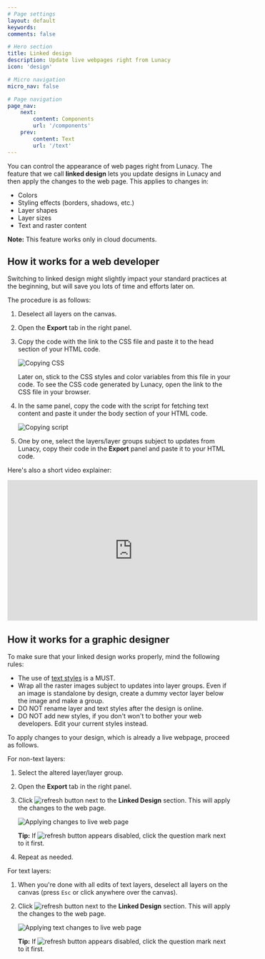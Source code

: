 ```yaml
---
# Page settings
layout: default
keywords:
comments: false

# Hero section
title: Linked design
description: Update live webpages right from Lunacy
icon: 'design'

# Micro navigation
micro_nav: false

# Page navigation
page_nav:
    next:
        content: Components
        url: '/components'
    prev:
        content: Text
        url: '/text'
---
```


You can control the appearance of web pages right from Lunacy. The feature that we call **linked design** lets you update designs in Lunacy and then apply the changes to the web page. This applies to changes in:

* Colors
* Styling effects (borders, shadows, etc.)
* Layer shapes
* Layer sizes
* Text and raster content


<div class="callout callout--warning">
    <p><strong>Note:</strong> This feature works only in cloud documents.</p>
</div>

## How it works for a web developer

Switching to linked design might slightly impact your standard practices at the beginning, but will save you lots of time and efforts later on. 

The procedure is as follows:

1. Deselect all layers on the canvas.
2. Open the **Export** tab in the right panel.
3. Copy the code with the link to the CSS file and paste it to the head section of your HTML code.

    ![Copying CSS](/public/Linked_design_copying_CSS.png)

    Later on, stick to the CSS styles and color variables from this file in your code. To see the CSS code generated by Lunacy, open the link to the CSS file in your browser.

4. In the same panel, copy the code with the script for fetching text content and paste it under the body section of your HTML code.

    ![Copying script](/public/Linked_design_copying_script.png)

5. One by one, select the layers/layer groups subject to updates from Lunacy, copy their code in the **Export** panel and paste it to your HTML code.

Here's also a short video explainer:

<iframe width="560" height="315" src="https://www.youtube.com/embed/a707KuNnT9A" title="YouTube video player" frameborder="0" allow="accelerometer; autoplay; clipboard-write; encrypted-media; gyroscope; picture-in-picture" allowfullscreen></iframe>

## How it works for a graphic designer

To make sure that your linked design works properly, mind the following rules:

* The use of <a href="https://docs.icons8.com/layerstyles/" target="_blank">text styles</a> is a MUST.
* Wrap all the raster images subject to updates into layer groups. Even if an image is standalone by design, create a dummy vector layer below the image and make a group.
* DO NOT rename layer and text styles after the design is online.
* DO NOT add new styles, if you don't won't to bother your web developers. Edit your current styles instead.


To apply changes to your design, which is already a live webpage, proceed as follows.

For non-text layers:

1. Select the altered layer/layer group.
2. Open the **Export** tab in the right panel.
3. Click ![refresh button](/public/refresh_icon.png) next to the **Linked Design** section. This will apply the changes to the web page.

    ![Applying changes to live web page](/public/Linked_design_applying_changes.png)

    **Tip:** If ![refresh button](/public/refresh_icon.png) appears disabled, click the question mark next to it first.

4. Repeat as needed.

For text layers:

1. When you're done with all edits of text layers, deselect all layers on the canvas (press `Esc` or click anywhere over the canvas).
2. Click ![refresh button](/public/refresh_icon.png) next to the **Linked Design** section. This will apply the changes to the web page.

    ![Applying text changes to live web page](/public/Linked_design_applying_changes_text.png)

    **Tip:** If ![refresh button](/public/refresh_icon.png) appears disabled, click the question mark next to it first.